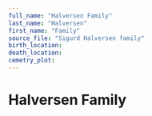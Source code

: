 ```yaml
---
full_name: "Halversen Family"
last_name: "Halversen"
first_name: "Family"
source_file: "Sigurd Halversen family"
birth_location:
death_location:
cemetry_plot: 
---
```

# Halversen Family

